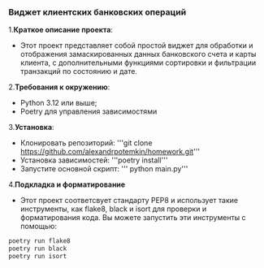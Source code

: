 ### Виджет клиентских банковских операций

1.**Краткое описание проекта**:
- Этот проект представляет собой простой виджет для обработки и отображения замаскированных данных банковского счета и карты клиента, с дополнительными функциями сортировки и фильтрации транзакций по состоянию и дате.

2.**Требования к окружению**:
- Python 3.12 или выше;
- Poetry для управления зависимостями

3.**Установка**:
- Клонировать репозиторий:
  '''git clone https://github.com/alexandrpotemkin/homework.git'''
- Установка зависимостей:
  '''poetry install'''
- Запустите основной скрипт:
  ''' python main.py'''

4.**Подкладка и форматирование**
- Этот проект соответсвует стандарту PEP8 и использует такие инструменты, как flake8, black и isort для проверки и форматирования кода. Вы можете запустить эти инструменты с помощью:

```bash
poetry run flake8
poetry run black
poetry run isort
```
